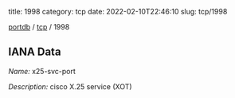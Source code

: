 title: 1998
category: tcp
date: 2022-02-10T22:46:10
slug: tcp/1998

[portdb](/) / [tcp](/category/tcp.html) / 1998


## IANA Data

_Name:_ x25-svc-port

_Description:_ cisco X.25 service (XOT)

